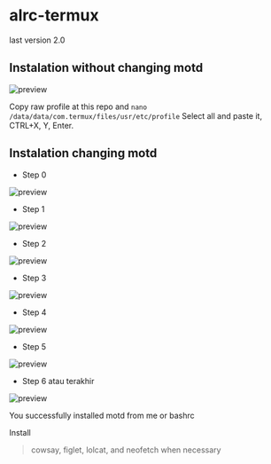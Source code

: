 # alrc-termux
last version 2.0

## Instalation without changing motd

![preview](./y_step_0.jpg)

Copy raw profile at this repo and `nano /data/data/com.termux/files/usr/etc/profile`
Select all and paste it, CTRL+X, Y, Enter.

## Instalation changing motd

* Step 0

![preview](./z_step_0.jpg)

* Step 1

![preview](./z_step_1.jpg)

* Step 2

![preview](./z_step_2.jpg)

* Step 3

![preview](./z_step_3.jpg)

* Step 4

![preview](./z_step_4.jpg)

* Step 5

![preview](./z_step_5.jpg)

* Step 6 atau terakhir


![preview](./z_step_6.jpg)

 You successfully installed motd from me or bashrc

Install 
> cowsay, figlet, lolcat, and neofetch when necessary 

